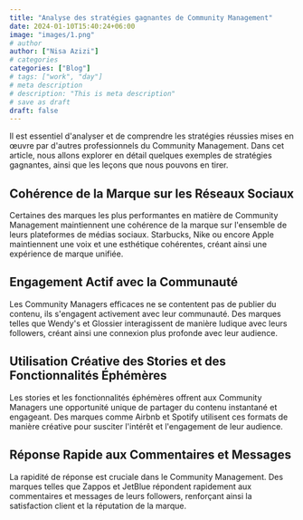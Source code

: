 ```yaml
---
title: "Analyse des stratégies gagnantes de Community Management"
date: 2024-01-10T15:40:24+06:00
image: "images/1.png"
# author
author: ["Nisa Azizi"]
# categories
categories: ["Blog"]
# tags: ["work", "day"]
# meta description
# description: "This is meta description"
# save as draft
draft: false
---
```


Il est essentiel d'analyser et de comprendre les stratégies réussies mises en œuvre par d'autres professionnels du Community Management. Dans cet article, nous allons explorer en détail quelques exemples de stratégies gagnantes, ainsi que les leçons que nous pouvons en tirer.

## **Cohérence de la Marque sur les Réseaux Sociaux**

Certaines des marques les plus performantes en matière de Community Management maintiennent une cohérence de la marque sur l'ensemble de leurs plateformes de médias sociaux. Starbucks, Nike ou encore Apple maintiennent une voix et une esthétique cohérentes, créant ainsi une expérience de marque unifiée.

## **Engagement Actif avec la Communauté**

Les Community Managers efficaces ne se contentent pas de publier du contenu, ils s'engagent activement avec leur communauté. Des marques telles que Wendy's et Glossier interagissent de manière ludique avec leurs followers, créant ainsi une connexion plus profonde avec leur audience.

## **Utilisation Créative des Stories et des Fonctionnalités Éphémères**

Les stories et les fonctionnalités éphémères offrent aux Community Managers une opportunité unique de partager du contenu instantané et engageant. Des marques comme Airbnb et Spotify utilisent ces formats de manière créative pour susciter l'intérêt et l'engagement de leur audience.

## **Réponse Rapide aux Commentaires et Messages**

La rapidité de réponse est cruciale dans le Community Management. Des marques telles que Zappos et JetBlue répondent rapidement aux commentaires et messages de leurs followers, renforçant ainsi la satisfaction client et la réputation de la marque.
